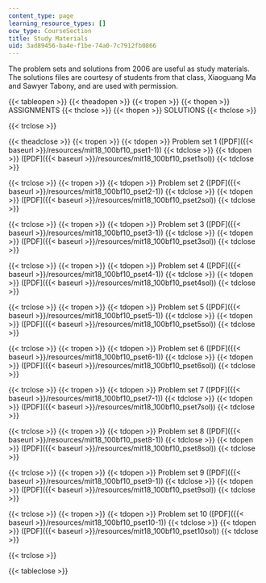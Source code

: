 ```yaml
---
content_type: page
learning_resource_types: []
ocw_type: CourseSection
title: Study Materials
uid: 3ad89456-ba4e-f1be-74a0-7c7912fb0866
---
```


The problem sets and solutions from 2006 are useful as study materials. The solutions files are courtesy of students from that class, Xiaoguang Ma and Sawyer Tabony, and are used with permission.

{{< tableopen >}}
{{< theadopen >}}
{{< tropen >}}
{{< thopen >}}
ASSIGNMENTS
{{< thclose >}}
{{< thopen >}}
SOLUTIONS
{{< thclose >}}

{{< trclose >}}

{{< theadclose >}}
{{< tropen >}}
{{< tdopen >}}
Problem set 1 ([PDF]({{< baseurl >}}/resources/mit18_100bf10_pset1-1))
{{< tdclose >}}
{{< tdopen >}}
([PDF]({{< baseurl >}}/resources/mit18_100bf10_pset1sol))
{{< tdclose >}}

{{< trclose >}}
{{< tropen >}}
{{< tdopen >}}
Problem set 2 ([PDF]({{< baseurl >}}/resources/mit18_100bf10_pset2-1))
{{< tdclose >}}
{{< tdopen >}}
([PDF]({{< baseurl >}}/resources/mit18_100bf10_pset2sol))
{{< tdclose >}}

{{< trclose >}}
{{< tropen >}}
{{< tdopen >}}
Problem set 3 ([PDF]({{< baseurl >}}/resources/mit18_100bf10_pset3-1))
{{< tdclose >}}
{{< tdopen >}}
([PDF]({{< baseurl >}}/resources/mit18_100bf10_pset3sol))
{{< tdclose >}}

{{< trclose >}}
{{< tropen >}}
{{< tdopen >}}
Problem set 4 ([PDF]({{< baseurl >}}/resources/mit18_100bf10_pset4-1))
{{< tdclose >}}
{{< tdopen >}}
([PDF]({{< baseurl >}}/resources/mit18_100bf10_pset4sol))
{{< tdclose >}}

{{< trclose >}}
{{< tropen >}}
{{< tdopen >}}
Problem set 5 ([PDF]({{< baseurl >}}/resources/mit18_100bf10_pset5-1))
{{< tdclose >}}
{{< tdopen >}}
([PDF]({{< baseurl >}}/resources/mit18_100bf10_pset5sol))
{{< tdclose >}}

{{< trclose >}}
{{< tropen >}}
{{< tdopen >}}
Problem set 6 ([PDF]({{< baseurl >}}/resources/mit18_100bf10_pset6-1))
{{< tdclose >}}
{{< tdopen >}}
([PDF]({{< baseurl >}}/resources/mit18_100bf10_pset6sol))
{{< tdclose >}}

{{< trclose >}}
{{< tropen >}}
{{< tdopen >}}
Problem set 7 ([PDF]({{< baseurl >}}/resources/mit18_100bf10_pset7-1))
{{< tdclose >}}
{{< tdopen >}}
([PDF]({{< baseurl >}}/resources/mit18_100bf10_pset7sol))
{{< tdclose >}}

{{< trclose >}}
{{< tropen >}}
{{< tdopen >}}
Problem set 8 ([PDF]({{< baseurl >}}/resources/mit18_100bf10_pset8-1))
{{< tdclose >}}
{{< tdopen >}}
([PDF]({{< baseurl >}}/resources/mit18_100bf10_pset8sol))
{{< tdclose >}}

{{< trclose >}}
{{< tropen >}}
{{< tdopen >}}
Problem set 9 ([PDF]({{< baseurl >}}/resources/mit18_100bf10_pset9-1))
{{< tdclose >}}
{{< tdopen >}}
([PDF]({{< baseurl >}}/resources/mit18_100bf10_pset9sol))
{{< tdclose >}}

{{< trclose >}}
{{< tropen >}}
{{< tdopen >}}
Problem set 10 ([PDF]({{< baseurl >}}/resources/mit18_100bf10_pset10-1))
{{< tdclose >}}
{{< tdopen >}}
([PDF]({{< baseurl >}}/resources/mit18_100bf10_pset10sol))
{{< tdclose >}}

{{< trclose >}}

{{< tableclose >}}